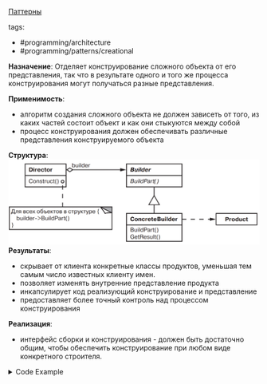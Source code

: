 [Паттерны](../../Patterns.md)

tags:

- #programming/architecture
- #programming/patterns/creational

**Назначение**: Отделяет конструирование сложного объекта от его представления, так что в результате одного и того же процесса конструирования могут получаться разные представления.

**Применимость**:

- алгоритм создания сложного объекта не должен зависеть от того, из каких частей состоит объект и как они стыкуются между собой
- процесс конструирования должен обеспечивать различные представления конструируемого объекта

**Структура**:
![Builder](./Builder.png)
**Результаты**:

- скрывает от клиента конкретные классы продуктов, уменьшая тем самым число известных клиенту имен.
- позволяет изменять внутренние представление продукта
- инкапсулирует код реализующий конструирование и представление
- предоставляет более точный контроль над процессом конструирования

**Реализация**:

- интерфейс сборки и конструирования - должен быть достаточно общим, чтобы обеспечить конструирование при любом виде конкретного строителя.

<details>
 <summary>Code Example</summary>

```js
class MazeBuilder {
  constructor() {}
  buildMaze() {
    throw new Error('MazeBuilder buildMaze is not implemented');
  }
  buildRoom(room) {
    throw new Error('MazeBuilder buildRoom is not implemented');
  }
  buildDoor(roomFrom, roomTo) {
    throw new Error('MazeBuilder buildDoor is not implemented');
  }
  getMaze() {
    throw new Error('MazeBuilder getMaze is not implemented');
  }
}

export class StandartMazeBuilder extends MazeBuilder {
  constructor() {
    super();
    this.maze = null;
  }

  buildMaze() {
    this.maze = new Maze();
  }
  buildRoom(roomNum) {
    if (this.maze.roomNo(roomNum)) {
      const room = new Room(room);
      this.maze.addRoom(room);

      room.setSide(direction.north, new Wall());
      room.setSide(direction.south, new Wall());
      room.setSide(direction.east, new Wall());
      room.setSide(direction.west, new Wall());
    }
  }
  buildDoor(roomFrom, roomTo) {
    if (!this.maze.roomNo(roomFrom)) {
      throw new Error(`room:${roomFrom} is not Exist`);
    }
    if (!this.maze.roomNo(roomTo)) {
      throw new Error(`room:${roomTo} is not Exist`);
    }

    const r1 = this.maze.getRoom(roomFrom);
    const r2 = this.maze.getRoom(roomTo);

    const door = new Door(r1, r2);
    r1.setSide(direction.east, door);
    r2.setSide(direction.west, door);
  }
  getMaze() {
    return this.maze;
  }
}

export class CountingMazeBuilder extends MazeBuilder {
  constructor() {
    super();
    this.rooms = 0;
    this.doors = 0;
  }

  buildMaze() {
    this.maze = new Maze();
  }
  buildRoom(roomNum) {
    this.rooms++;
  }
  buildDoor(roomFrom, roomTo) {
    this.doors++;
  }
  getMaze() {
    return this.maze;
  }

  getCounts() {
    return { rooms: this.rooms, doors: this.doors };
  }
}

const game = new MazeGame();

const maze = game.createMaze(new StandartMazeBuilder());
console.log(maze);
const countingMazeBuilder = new CountingMazeBuilder();
const countingMaze = game.createMaze(countingMazeBuilder);
console.log(
  `В лабиринте есть ${countingMazeBuilder.rooms} ` +
    `комнат и ${countingMazeBuilder.doors} дверей`,
);
```

<details>
 <summary>doka</summary>

Cтроитель — позволяет создавать объекты, добавляя им свойства по заданным правилам.
**Когда использовать**

- при создании объекта нужно выполнить много шагов, часть из которых могут быть необязательными.

```ts
class DrinkBuilder {
  settings = {
    base: 'espresso',
  };
  addMilk = () => {
    this.settings.milk = true;
    return this;
  };
  addSugar = () => {
    this.settings.sugar = true;
    return this;
  };
  addCream = () => {
    this.settings.cream = true;
    return this;
  };
  addSyrup = () => {
    this.settings.syrup = true;
    return this;
  };
  build = () => new Drink(this.settings);
}
```

</details>
